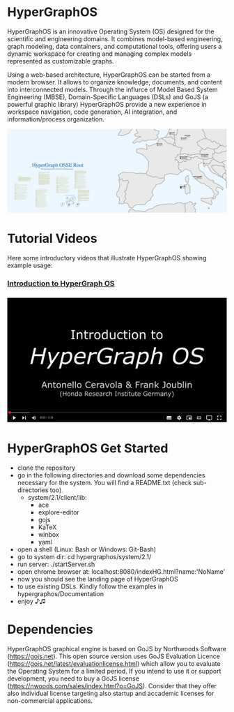 # HyperGraphOS
HyperGraphOS is an innovative Operating System (OS) designed for the scientific and engineering domains. It combines model-based engineering, graph modeling, data containers, and computational tools, offering users a dynamic workspace for creating and managing complex models represented as customizable graphs. 

Using a web-based architecture, HyperGraphOS can be started from a modern browser. It allows to organize knowledge, documents, and content into interconnected models. Through the influrce of Model Based System Engineering (MBSE), Domain-Specific Languages (DSLs) and GoJS (a powerful graphic library) HyperGraphOS provide a new experience in workspace navigation, code generation, AI integration, and information/process organization.

<div align="center">
  <img src="Documentation/Images/PaperHome.png" alt="JESN">
</div>

# Tutorial Videos
Here some introductory videos that illustrate HyperGraphOS showing example usage:

<a href="https://youtu.be/ZYWSdV1KF0E?si=KZJ2TA4p9U3ki3Ui">
  <h3>Introduction to HyperGraph OS<h3>
  <div align="center">
    <img src="Documentation/Videos/Hypergraphos1-1.m4v.png" alt="Introduction to HyperGraph OS">
  </div>
</a>

# HyperGraphOS Get Started
- clone the repository
- go in the following directories and download some dependencies necessary for the system. You will find a README.txt (check sub-directories too)
    - system/2.1/client/lib:
        - ace
        - explore-editor
        - gojs
        - KaTeX
        - winbox
        - yaml
- open a shell (Linux: Bash or Windows: Git-Bash)
- go to system dir: cd hypergraphos/system/2.1/
- run server: ./startServer.sh
- open chrome browser at: localhost:8080/indexHG.html?name:'NoName'
- now you should see the landing page of HyperGraphOS
- to use existing DSLs. Kindly follow the examples in hypergraphos/Documentation
- enjoy ♪♫

# Dependencies
HyperGraphOS graphical engine is based on GoJS by Northwoods Software (https://gojs.net).
This open source version uses GoJS Evaluation Licence (https://gojs.net/latest/evaluationlicense.html) which allow you to evaluate the Operating System for a limited period.
If you intend to use it or support development, you need to buy a GoJS license (https://nwoods.com/sales/index.html?p=GoJS). Consider that they offer also individual license targeting also startup and accademic licenses for non-commercial applications.
